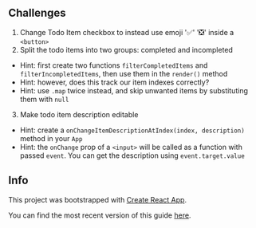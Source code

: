 ## Challenges

1. Change Todo Item checkbox to instead use emoji '✅' '❎' inside a `<button>`
2. Split the todo items into two groups: completed and incompleted
  - Hint: first create two functions `filterCompletedItems` and `filterIncompletedItems`, then use them in the `render()` method
  - Hint: however, does this track our item indexes correctly?
  - Hint: use `.map` twice instead, and skip unwanted items by substituting them with `null`
3. Make todo item description editable
  - Hint: create a `onChangeItemDescriptionAtIndex(index, description)` method in your `App`
  - Hint: the `onChange` prop of a `<input>` will be called as a function with passed `event`. You can get the description using `event.target.value`

## Info

This project was bootstrapped with [Create React App](https://github.com/facebookincubator/create-react-app).

You can find the most recent version of this guide [here](https://github.com/facebookincubator/create-react-app/blob/master/packages/react-scripts/template/README.md).
